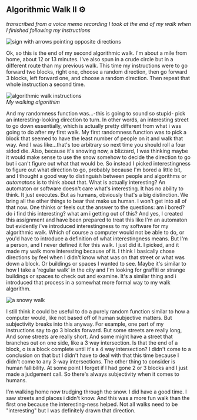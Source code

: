 ## Algorithmic Walk II ⚙️

_transcribed from a voice memo recording I took at the end of my walk when I finished following my instructions_

![sign with arrows pointing opposite directions]({{site.baseurl}}/images/IMG_7637.JPG)

Ok, so this is the end of my second algorithmic walk. I'm about a mile from home, about 12 or 13 minutes. I've also spun in a crude circle but in a different route than my previous walk. This time my instructions were to go forward two blocks, right one, choose a random direction, then go forward 3 blocks, left forward one, and choose a random direction. Then repeat that whole instruction a second time.

![algorithmic walk instructions]({{site.baseurl}}/images/IMG_7632.JPG)  
*My walking algorithim*  

And my randomness function was...-this is going to sound so stupid- pick an interesting-looking direction to turn. In other words, an interesting street to go down essentially, which is actually pretty different from what i was going to do after my first walk. My first randomness function was to pick a block that seemed to have the least number of people on it and walk that way. And I was like...that's too arbitrary so next time you should roll a four sided die. Also, because it's snowing now, a blizzard, I was thinking maybe it would make sense to use the snow somehow to decide the direction to go but i can't figure out what that would be. So instead I picked interestingness to figure out what direction to go, probably because I'm bored a little bit, and I thought a good way to distinguish between people and algorithms or *automatons* is to think about that. What is actually interesting? An automaton or software doesn't care what's interesting. It has no ability to think. It just executes. But as humans, obviously that's a big distinction. We bring all the other things to bear that make us human. I won't get into all of that now. One thinks or feels out the answer to the questions: am i bored? do i find this interesting? what am i getting out of this? And yes, I created this assignment and have been prepared to treat this like I'm an automaton but evidently i've introduced interestingness to my software for my algorithmic walk. Which of course a computer would not be able to do, or you'd have to introduce a definition of what interestingness means. But I'm a person, and I never defined it for this walk. I just did it. I picked, and it made my walk more interesting because of it. I think I basically chose directions by feel when I didn't know what was on that street or what was down a block. Or buildings or spaces I wanted to see. Maybe it's similar to how I take a 'regular walk' in the city and I'm looking for graffiti or strange buildings or spaces to check out and examine. It's a similar thing and i introduced that process in a somewhat more formal way to my walk algorithm. 

![a snowy walk]({{site.baseurl}}/images/IMG_7635.JPG)

I still think it could be useful to do a purely random function similar to how a computer would, like not based off of human subjective matters. But subjectivity breaks into this anyway. For example, one part of my instructions say to go 3 blocks forward. But some streets are really long, And some streets are really short. And some might have a street that branches out on one side, like a 3 way intersection. Is that the end of a block, o is a block complete until it's a 4 way intersection? I didn't come to a conclusion on that but I didn't have to deal with that this time because I didn't come to any 3-way intersections. The other thing to consider is human fallibility. At some point I forget if I had gone 2 or 3 blocks and I just made a judgement call. So there's always subjectivity when it comes to humans. 

I'm walking home now trudging through the snow. I did have a good time. I saw streets and places i didn't know. And this was a more fun walk than the first one because the interesting-ness helped. Not all walks need to be "interesting" but I was definitely drawn that direction.
